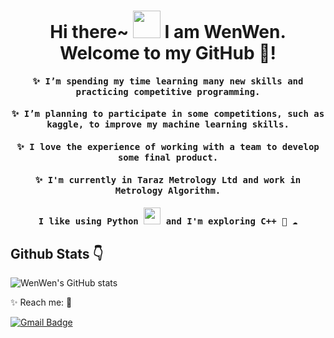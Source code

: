 
<h1 align = 'center'>  Hi there~ <img src="https://i.giphy.com/media/KzJkzjggfGN5Py6nkT/200.webp" width="44"> I am WenWen. Welcome to my GitHub 💖! </h1>

<h4 align="center"><samp> ✨ I’m spending my time learning many new skills and practicing competitive programming. </samp></h4>

<h4 align="center"><samp> ✨ I’m planning to participate in some competitions, such as kaggle, to improve my machine learning skills. </samp></h4>

<h4 align="center"><samp> ✨  I love the experience of working with a team to develop some final product. </samp></h4>

<h4 align="center"><samp> ✨  I'm currently in Taraz Metrology Ltd and work in Metrology Algorithm. </samp></h4>

<h4 align="center"><samp> I like using Python <img src="https://i.giphy.com/media/LMt9638dO8dftAjtco/200.webp" width="27"> and I'm exploring C++ 🐍 ☁️ </samp></h4>



<h2> Github Stats 👇</h2>

![WenWen's GitHub stats](https://github-readme-stats.vercel.app/api?username=howtospellbeauty&show_icons=true&theme=cobalt)



✨ Reach me: 📮 

[![Gmail Badge](https://img.shields.io/badge/-wenyanqi77@outlook.com-c14438?style=flat-square&logo=Gmail&logoColor=white&link=mailto:wenyanqi77@outlook.com)](mailto:wenyanqi77@outlook.com)


